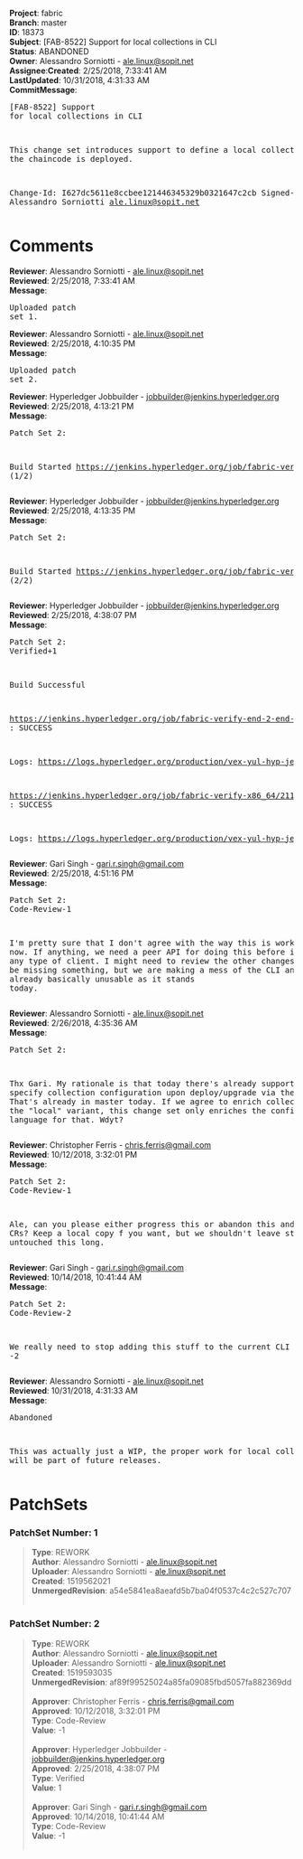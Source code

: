 <strong>Project</strong>: fabric</br><strong>Branch</strong>: master<br><strong>ID</strong>: 18373<br><strong>Subject</strong>: [FAB-8522] Support for local collections in CLI<br><strong>Status</strong>: ABANDONED<br><strong>Owner</strong>: Alessandro Sorniotti - ale.linux@sopit.net<br><strong>Assignee</strong>:<strong>Created</strong>: 2/25/2018, 7:33:41 AM<br><strong>LastUpdated</strong>: 10/31/2018, 4:31:33 AM<br><strong>CommitMessage</strong>:<br><pre>[FAB-8522] Support for local collections in CLI

This change set introduces support to define a local collection when the
chaincode is deployed.

Change-Id: I627dc5611e8ccbee121446345329b0321647c2cb
Signed-off-by: Alessandro Sorniotti <ale.linux@sopit.net>
</pre><h1>Comments</h1><strong>Reviewer</strong>: Alessandro Sorniotti - ale.linux@sopit.net<br><strong>Reviewed</strong>: 2/25/2018, 7:33:41 AM<br><strong>Message</strong>: <pre>Uploaded patch set 1.</pre><strong>Reviewer</strong>: Alessandro Sorniotti - ale.linux@sopit.net<br><strong>Reviewed</strong>: 2/25/2018, 4:10:35 PM<br><strong>Message</strong>: <pre>Uploaded patch set 2.</pre><strong>Reviewer</strong>: Hyperledger Jobbuilder - jobbuilder@jenkins.hyperledger.org<br><strong>Reviewed</strong>: 2/25/2018, 4:13:21 PM<br><strong>Message</strong>: <pre>Patch Set 2:

Build Started https://jenkins.hyperledger.org/job/fabric-verify-end-2-end-x86_64/12885/ (1/2)</pre><strong>Reviewer</strong>: Hyperledger Jobbuilder - jobbuilder@jenkins.hyperledger.org<br><strong>Reviewed</strong>: 2/25/2018, 4:13:35 PM<br><strong>Message</strong>: <pre>Patch Set 2:

Build Started https://jenkins.hyperledger.org/job/fabric-verify-x86_64/21195/ (2/2)</pre><strong>Reviewer</strong>: Hyperledger Jobbuilder - jobbuilder@jenkins.hyperledger.org<br><strong>Reviewed</strong>: 2/25/2018, 4:38:07 PM<br><strong>Message</strong>: <pre>Patch Set 2: Verified+1

Build Successful 

https://jenkins.hyperledger.org/job/fabric-verify-end-2-end-x86_64/12885/ : SUCCESS

Logs: https://logs.hyperledger.org/production/vex-yul-hyp-jenkins-3/fabric-verify-end-2-end-x86_64/12885

https://jenkins.hyperledger.org/job/fabric-verify-x86_64/21195/ : SUCCESS

Logs: https://logs.hyperledger.org/production/vex-yul-hyp-jenkins-3/fabric-verify-x86_64/21195</pre><strong>Reviewer</strong>: Gari Singh - gari.r.singh@gmail.com<br><strong>Reviewed</strong>: 2/25/2018, 4:51:16 PM<br><strong>Message</strong>: <pre>Patch Set 2: Code-Review-1

I'm pretty sure that I don't agree with the way this is working right now.
If anything, we need a peer API for doing this before implementing any type of client.  I might need to review the other changes as I might be missing something, but we are making a mess of the CLI and it's already basically unusable as it stands today.</pre><strong>Reviewer</strong>: Alessandro Sorniotti - ale.linux@sopit.net<br><strong>Reviewed</strong>: 2/26/2018, 4:35:36 AM<br><strong>Message</strong>: <pre>Patch Set 2:

Thx Gari. My rationale is that today there's already support to specify collection configuration upon deploy/upgrade via the golang CLI. That's already in master today. If we agree to enrich collections with the "local" variant, this change set only enriches the configuration language for that. Wdyt?</pre><strong>Reviewer</strong>: Christopher Ferris - chris.ferris@gmail.com<br><strong>Reviewed</strong>: 10/12/2018, 3:32:01 PM<br><strong>Message</strong>: <pre>Patch Set 2: Code-Review-1

Ale, can you please either progress this or abandon this and related CRs? Keep a local copy f you want, but we shouldn't leave stuff untouched this long.</pre><strong>Reviewer</strong>: Gari Singh - gari.r.singh@gmail.com<br><strong>Reviewed</strong>: 10/14/2018, 10:41:44 AM<br><strong>Message</strong>: <pre>Patch Set 2: Code-Review-2

We really need to stop adding this stuff to the current CLI so -2</pre><strong>Reviewer</strong>: Alessandro Sorniotti - ale.linux@sopit.net<br><strong>Reviewed</strong>: 10/31/2018, 4:31:33 AM<br><strong>Message</strong>: <pre>Abandoned

This was actually just a WIP, the proper work for local collections will be part of future releases.</pre><h1>PatchSets</h1><h3>PatchSet Number: 1</h3><blockquote><strong>Type</strong>: REWORK<br><strong>Author</strong>: Alessandro Sorniotti - ale.linux@sopit.net<br><strong>Uploader</strong>: Alessandro Sorniotti - ale.linux@sopit.net<br><strong>Created</strong>: 1519562021<br><strong>UnmergedRevision</strong>: a54e5841ea8aeafd5b7ba04f0537c4c2c527c707<br><br></blockquote><h3>PatchSet Number: 2</h3><blockquote><strong>Type</strong>: REWORK<br><strong>Author</strong>: Alessandro Sorniotti - ale.linux@sopit.net<br><strong>Uploader</strong>: Alessandro Sorniotti - ale.linux@sopit.net<br><strong>Created</strong>: 1519593035<br><strong>UnmergedRevision</strong>: af89f99525024a85fa09085fbd5057fa882369dd<br><br><strong>Approver</strong>: Christopher Ferris - chris.ferris@gmail.com<br><strong>Approved</strong>: 10/12/2018, 3:32:01 PM<br><strong>Type</strong>: Code-Review<br><strong>Value</strong>: -1<br><br><strong>Approver</strong>: Hyperledger Jobbuilder - jobbuilder@jenkins.hyperledger.org<br><strong>Approved</strong>: 2/25/2018, 4:38:07 PM<br><strong>Type</strong>: Verified<br><strong>Value</strong>: 1<br><br><strong>Approver</strong>: Gari Singh - gari.r.singh@gmail.com<br><strong>Approved</strong>: 10/14/2018, 10:41:44 AM<br><strong>Type</strong>: Code-Review<br><strong>Value</strong>: -1<br><br></blockquote>